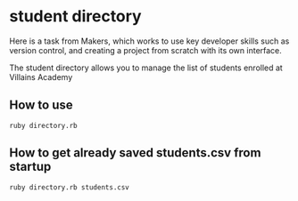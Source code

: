 # student directory

Here is a task from Makers, which works to use key developer skills such as version control, and creating a project from scratch with its own interface. 

The student directory allows you to manage the list of students enrolled at Villains Academy

## How to use ##

```shell
ruby directory.rb
```

## How to get already saved students.csv from startup ##
```shell
ruby directory.rb students.csv
```



  
